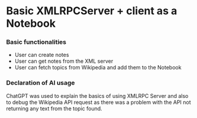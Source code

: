 # Basic XMLRPCServer + client as a Notebook

### Basic functionalities
* User can create notes
* User can get notes from the XML server
* User can fetch topics from Wikipedia and add them to the Notebook

### Declaration of AI usage

ChatGPT was used to explain the basics of using XMLRPC Server and also to debug the Wikipedia API request as there was a problem with the API not returning any text from the topic found.